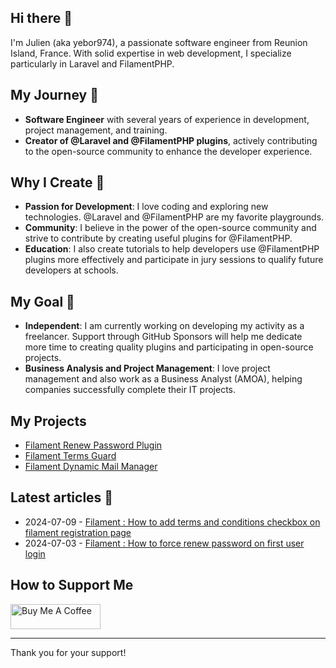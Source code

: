 ## Hi there 👋

I'm Julien (aka yebor974), a passionate software engineer from Reunion Island, France. With solid expertise in web development, I specialize particularly in Laravel and FilamentPHP.

## My Journey 🚀

- **Software Engineer** with several years of experience in development, project management, and training.
- **Creator of @Laravel and @FilamentPHP plugins**, actively contributing to the open-source community to enhance the developer experience.

## Why I Create 🌟

- **Passion for Development**: I love coding and exploring new technologies. @Laravel and @FilamentPHP are my favorite playgrounds.
- **Community**: I believe in the power of the open-source community and strive to contribute by creating useful plugins for @FilamentPHP.
- **Education**: I also create tutorials to help developers use @FilamentPHP plugins more effectively and participate in jury sessions to qualify future developers at schools.

## My Goal 💼

- **Independent**: I am currently working on developing my activity as a freelancer. Support through GitHub Sponsors will help me dedicate more time to creating quality plugins and participating in open-source projects.
- **Business Analysis and Project Management**: I love project management and also work as a Business Analyst (AMOA), helping companies successfully complete their IT projects.

## My Projects

- [Filament Renew Password Plugin](https://julienboyer.re/plugins/filament-renew-password/readme)
- [Filament Terms Guard](https://julienboyer.re/plugins/filament-terms-guard/readme)
- [Filament Dynamic Mail Manager](https://julienboyer.re/plugins/filament-dyn-mail-manager/readme)

## Latest articles 📝 

- 2024-07-09 - [Filament : How to add terms and conditions checkbox on filament registration page](http://julienboyer.re/posts/how-to-add-terms-and-conditions-checkbox-on-filament-registration-page)
- 2024-07-03 - [Filament : How to force renew password on first user login](https://julienboyer.re/posts/how-to-force-renew-password-on-first-user-login)

## How to Support Me

<a href="https://www.buymeacoffee.com/yebor974" target="_blank"><img src="https://cdn.buymeacoffee.com/buttons/v2/default-yellow.png" alt="Buy Me A Coffee" style="height: 40px !important;width: 144px !important;" ></a>

---

Thank you for your support!
